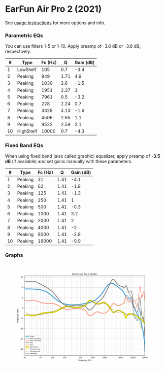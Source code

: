 # EarFun Air Pro 2 (2021)
See [usage instructions](https://github.com/jaakkopasanen/AutoEq#usage) for more options and info.

### Parametric EQs
You can use filters 1-5 or 1-10. Apply preamp of -3.8 dB or -3.8 dB, respectively.

|   # | Type      |   Fc (Hz) |    Q |   Gain (dB) |
|-----|-----------|-----------|------|-------------|
|   1 | LowShelf  |       105 | 0.7  |        -3.4 |
|   2 | Peaking   |       949 | 1.71 |         4.9 |
|   3 | Peaking   |      1030 | 2.6  |        -1.5 |
|   4 | Peaking   |      1951 | 2.37 |         3   |
|   5 | Peaking   |      7961 | 0.5  |        -3.2 |
|   6 | Peaking   |       228 | 2.24 |         0.7 |
|   7 | Peaking   |      3328 | 4.13 |        -1.6 |
|   8 | Peaking   |      4596 | 2.65 |         1.1 |
|   9 | Peaking   |      9522 | 2.59 |         2.1 |
|  10 | HighShelf |     10000 | 0.7  |        -4.3 |

### Fixed Band EQs
When using fixed band (also called graphic) equalizer, apply preamp of **-3.5 dB** (if available) and set gains manually with these parameters.

|   # | Type    |   Fc (Hz) |    Q |   Gain (dB) |
|-----|---------|-----------|------|-------------|
|   1 | Peaking |        31 | 1.41 |        -4.1 |
|   2 | Peaking |        62 | 1.41 |        -1.8 |
|   3 | Peaking |       125 | 1.41 |        -1.3 |
|   4 | Peaking |       250 | 1.41 |         1   |
|   5 | Peaking |       500 | 1.41 |        -0.3 |
|   6 | Peaking |      1000 | 1.41 |         3.2 |
|   7 | Peaking |      2000 | 1.41 |         2   |
|   8 | Peaking |      4000 | 1.41 |        -2   |
|   9 | Peaking |      8000 | 1.41 |        -2.8 |
|  10 | Peaking |     16000 | 1.41 |        -9.9 |

### Graphs
![](./EarFun%20Air%20Pro%202%20(2021).png)
